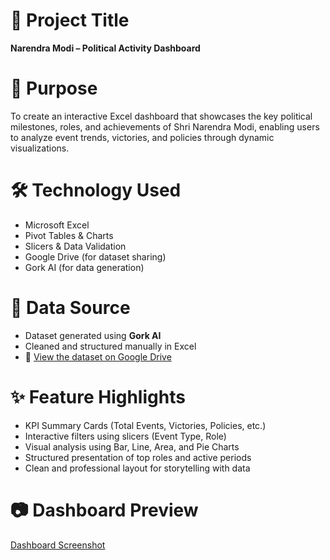 # 📌 Project Title  
**Narendra Modi – Political Activity Dashboard**

# 🎯 Purpose  
To create an interactive Excel dashboard that showcases the key political milestones, roles, and achievements of Shri Narendra Modi, enabling users to analyze event trends, victories, and policies through dynamic visualizations.

# 🛠️ Technology Used  
- Microsoft Excel  
- Pivot Tables & Charts  
- Slicers & Data Validation  
- Google Drive (for dataset sharing)  
- Gork AI (for data generation)

# 📁 Data Source  
- Dataset generated using **Gork AI**  
- Cleaned and structured manually in Excel  
- 🔗 [View the dataset on Google Drive](https://drive.google.com/file/d/1myKqq5CS2E_27MMPIHm6PSGMOGZbiLAP/view?usp=sharing)

# ✨ Feature Highlights  
- KPI Summary Cards (Total Events, Victories, Policies, etc.)  
- Interactive filters using slicers (Event Type, Role)  
- Visual analysis using Bar, Line, Area, and Pie Charts  
- Structured presentation of top roles and active periods  
- Clean and professional layout for storytelling with data

# 📷 Dashboard Preview

[Dashboard Screenshot]("https://github.com/priya-marmat/Modi_Political_Dashboard/commit/eb90e4c9964c5afa320be6df7b1dd087cf5c8cb0#diff-13cecf186042c0062fee394cbadcaaf9fce8ac01b29d12aaec1b508006b9c131")



